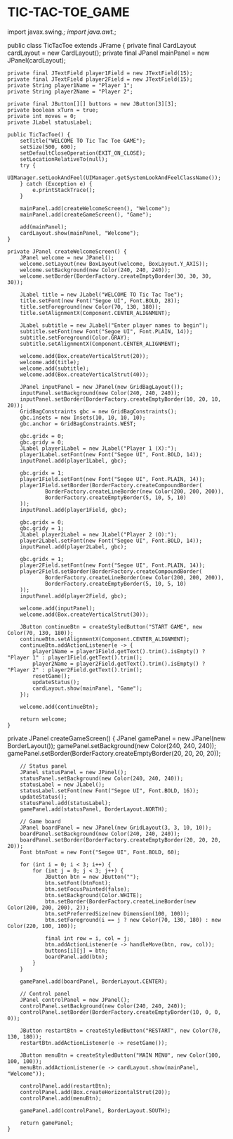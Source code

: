 # TIC-TAC-TOE_GAME
import javax.swing.*;
import java.awt.*;

public class TicTacToe extends JFrame {
    private final CardLayout cardLayout = new CardLayout();
    private final JPanel mainPanel = new JPanel(cardLayout);

    private final JTextField player1Field = new JTextField(15);
    private final JTextField player2Field = new JTextField(15);
    private String player1Name = "Player 1";
    private String player2Name = "Player 2";

    private final JButton[][] buttons = new JButton[3][3];
    private boolean xTurn = true;
    private int moves = 0;
    private JLabel statusLabel;

    public TicTacToe() {
        setTitle("WELCOME TO Tic Tac Toe GAME");
        setSize(500, 600);
        setDefaultCloseOperation(EXIT_ON_CLOSE);
        setLocationRelativeTo(null);
        try {
            UIManager.setLookAndFeel(UIManager.getSystemLookAndFeelClassName());
        } catch (Exception e) {
            e.printStackTrace();
        }

        mainPanel.add(createWelcomeScreen(), "Welcome");
        mainPanel.add(createGameScreen(), "Game");

        add(mainPanel);
        cardLayout.show(mainPanel, "Welcome");
    }

    private JPanel createWelcomeScreen() {
        JPanel welcome = new JPanel();
        welcome.setLayout(new BoxLayout(welcome, BoxLayout.Y_AXIS));
        welcome.setBackground(new Color(240, 240, 240));
        welcome.setBorder(BorderFactory.createEmptyBorder(30, 30, 30, 30));

        JLabel title = new JLabel("WELCOME TO Tic Tac Toe");
        title.setFont(new Font("Segoe UI", Font.BOLD, 28));
        title.setForeground(new Color(70, 130, 180));
        title.setAlignmentX(Component.CENTER_ALIGNMENT);

        JLabel subtitle = new JLabel("Enter player names to begin");
        subtitle.setFont(new Font("Segoe UI", Font.PLAIN, 14));
        subtitle.setForeground(Color.GRAY);
        subtitle.setAlignmentX(Component.CENTER_ALIGNMENT);

        welcome.add(Box.createVerticalStrut(20));
        welcome.add(title);
        welcome.add(subtitle);
        welcome.add(Box.createVerticalStrut(40));

        JPanel inputPanel = new JPanel(new GridBagLayout());
        inputPanel.setBackground(new Color(240, 240, 240));
        inputPanel.setBorder(BorderFactory.createEmptyBorder(10, 20, 10, 20));
        GridBagConstraints gbc = new GridBagConstraints();
        gbc.insets = new Insets(10, 10, 10, 10);
        gbc.anchor = GridBagConstraints.WEST;

        gbc.gridx = 0;
        gbc.gridy = 0;
        JLabel player1Label = new JLabel("Player 1 (X):");
        player1Label.setFont(new Font("Segoe UI", Font.BOLD, 14));
        inputPanel.add(player1Label, gbc);

        gbc.gridx = 1;
        player1Field.setFont(new Font("Segoe UI", Font.PLAIN, 14));
        player1Field.setBorder(BorderFactory.createCompoundBorder(
                BorderFactory.createLineBorder(new Color(200, 200, 200)),
                BorderFactory.createEmptyBorder(5, 10, 5, 10)
        ));
        inputPanel.add(player1Field, gbc);

        gbc.gridx = 0;
        gbc.gridy = 1;
        JLabel player2Label = new JLabel("Player 2 (O):");
        player2Label.setFont(new Font("Segoe UI", Font.BOLD, 14));
        inputPanel.add(player2Label, gbc);

        gbc.gridx = 1;
        player2Field.setFont(new Font("Segoe UI", Font.PLAIN, 14));
        player2Field.setBorder(BorderFactory.createCompoundBorder(
                BorderFactory.createLineBorder(new Color(200, 200, 200)),
                BorderFactory.createEmptyBorder(5, 10, 5, 10)
        ));
        inputPanel.add(player2Field, gbc);

        welcome.add(inputPanel);
        welcome.add(Box.createVerticalStrut(30));

        JButton continueBtn = createStyledButton("START GAME", new Color(70, 130, 180));
        continueBtn.setAlignmentX(Component.CENTER_ALIGNMENT);
        continueBtn.addActionListener(e -> {
            player1Name = player1Field.getText().trim().isEmpty() ? "Player 1" : player1Field.getText().trim();
            player2Name = player2Field.getText().trim().isEmpty() ? "Player 2" : player2Field.getText().trim();
            resetGame();
            updateStatus();
            cardLayout.show(mainPanel, "Game");
        });

        welcome.add(continueBtn);

        return welcome;
    }

private JPanel createGameScreen() {
        JPanel gamePanel = new JPanel(new BorderLayout());
        gamePanel.setBackground(new Color(240, 240, 240));
        gamePanel.setBorder(BorderFactory.createEmptyBorder(20, 20, 20, 20));

        // Status panel
        JPanel statusPanel = new JPanel();
        statusPanel.setBackground(new Color(240, 240, 240));
        statusLabel = new JLabel();
        statusLabel.setFont(new Font("Segoe UI", Font.BOLD, 16));
        updateStatus();
        statusPanel.add(statusLabel);
        gamePanel.add(statusPanel, BorderLayout.NORTH);

        // Game board
        JPanel boardPanel = new JPanel(new GridLayout(3, 3, 10, 10));
        boardPanel.setBackground(new Color(240, 240, 240));
        boardPanel.setBorder(BorderFactory.createEmptyBorder(20, 20, 20, 20));
        Font btnFont = new Font("Segoe UI", Font.BOLD, 60);

        for (int i = 0; i < 3; i++) {
            for (int j = 0; j < 3; j++) {
                JButton btn = new JButton("");
                btn.setFont(btnFont);
                btn.setFocusPainted(false);
                btn.setBackground(Color.WHITE);
                btn.setBorder(BorderFactory.createLineBorder(new Color(200, 200, 200), 2));
                btn.setPreferredSize(new Dimension(100, 100));
                btn.setForeground(i == j ? new Color(70, 130, 180) : new Color(220, 100, 100));

                final int row = i, col = j;
                btn.addActionListener(e -> handleMove(btn, row, col));
                buttons[i][j] = btn;
                boardPanel.add(btn);
            }
        }

        gamePanel.add(boardPanel, BorderLayout.CENTER);

        // Control panel
        JPanel controlPanel = new JPanel();
        controlPanel.setBackground(new Color(240, 240, 240));
        controlPanel.setBorder(BorderFactory.createEmptyBorder(10, 0, 0, 0));

        JButton restartBtn = createStyledButton("RESTART", new Color(70, 130, 180));
        restartBtn.addActionListener(e -> resetGame());

        JButton menuBtn = createStyledButton("MAIN MENU", new Color(100, 100, 100));
        menuBtn.addActionListener(e -> cardLayout.show(mainPanel, "Welcome"));

        controlPanel.add(restartBtn);
        controlPanel.add(Box.createHorizontalStrut(20));
        controlPanel.add(menuBtn);

        gamePanel.add(controlPanel, BorderLayout.SOUTH);

        return gamePanel;
    }

